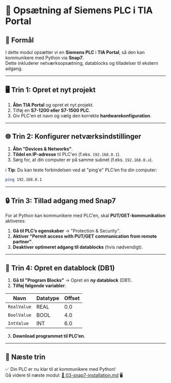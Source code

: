 # 🔧 **Opsætning af Siemens PLC i TIA Portal**

## 📌 **Formål**
I dette modul opsætter vi en **Siemens PLC** i **TIA Portal**, så den kan kommunikere med Python via **Snap7**.  
Dette inkluderer netværksopsætning, datablocks og tilladelser til ekstern adgang.

---

## 🖥️ **Trin 1: Opret et nyt projekt**
1. **Åbn TIA Portal** og opret et nyt projekt.  
2. Tilføj en **S7-1200 eller S7-1500 PLC**.  
3. Giv PLC'en et navn og vælg den korrekte **hardwarekonfiguration**.

---

## 🌐 **Trin 2: Konfigurer netværksindstillinger**
1. **Åbn "Devices & Networks"**.  
2. **Tildel en IP-adresse** til PLC'en (f.eks. `192.168.0.1`).  
3. Sørg for, at din computer er på samme subnet (f.eks. `192.168.0.x`).  

ℹ️ **Tip**: Du kan teste forbindelsen ved at "ping'e" PLC’en fra din computer:

```sh
ping 192.168.0.1
```

---

## 🔒 **Trin 3: Tillad adgang med Snap7**
For at Python kan kommunikere med PLC’en, skal **PUT/GET-kommunikation** aktiveres:

1. **Gå til PLC’s egenskaber** → "Protection & Security".  
2. **Aktiver "Permit access with PUT/GET communication from remote partner"**.  
3. **Deaktiver optimeret adgang til datablocks** (hvis nødvendigt).  

---

## 📂 **Trin 4: Opret en datablock (DB1)**
1. **Gå til "Program Blocks"** → Opret en **ny datablock** (DB1).  
2. **Tilføj følgende variabler**:  

| **Navn**       | **Datatype** | **Offset** |
|---------------|------------|------------|
| `RealValue`   | REAL       | 0.0        |
| `BoolValue`   | BOOL       | 4.0        |
| `IntValue`    | INT        | 6.0        |

3. **Download programmet til PLC’en**.

---

## 🚀 **Næste trin**
✅ Din PLC er nu klar til at kommunikere med Python!  
Gå videre til næste modul: [📄 03-snap7-installation.md](03-snap7-installation.md) 🖥️
